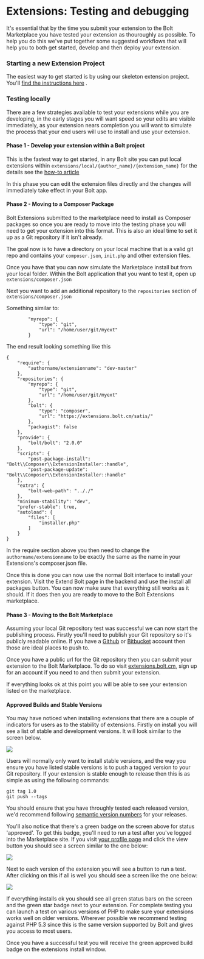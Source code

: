 Extensions: Testing and debugging
=================================

It's essential that by the time you submit your extension to the Bolt Marketplace you have tested your extension as thouroughly as possible. To help you do this we've put together some suggested workflows that will help you to both get started, develop and then deploy your extension.

### Starting a new Extension Project

The easiest way to get started is by using our skeleton extension project. You'll <a href="/extensions/config#using-starter-package">find the instructions here</a> .


### Testing locally

There are a few strategies available to test your extensions while you are developing, in the early stages you will want speed so your edits are visible immediately, as your extension nears completion you will want to simulate the process that your end users will use to install and use your extension.

#### Phase 1 - Develop your extension within a Bolt project

This is the fastest way to get started, in any Bolt site you can put local extensions within `extensions/local/{author_name}/{extension_name}` for the details see the <a href="/howto">how-to article</a>

In this phase you can edit the extension files directly and the changes will immediately take effect in your Bolt app.


#### Phase 2 - Moving to a Composer Package

Bolt Extensions submitted to the marketplace need to install as Composer packages so once you are ready to move into the testing phase you will need to get your extension into this format. This is also an ideal time to set it up as a Git repository if it isn't already.

The goal now is to have a directory on your local machine that is a valid git repo and contains your `composer.json`, `init.php` and other extension files.

Once you have that you can now simulate the Marketplace install but from your local folder. Within the Bolt application that you want to test it, open up `extensions/composer.json`

Next you want to add an additional repository to the `repositories` section of `extensions/composer.json`

Something similar to:
```
        "myrepo": {
            "type": "git",
            "url": "/home/user/git/myext"
        }
```

The end result looking something like this

```
{
    "require": {
        "authorname/extensionname": "dev-master"
    },
    "repositories": {
        "myrepo": {
            "type": "git",
            "url": "/home/user/git/myext"
        },
        "bolt": {
            "type": "composer",
            "url": "https://extensions.bolt.cm/satis/"
        },
        "packagist": false
    },
    "provide": {
        "bolt/bolt": "2.0.0"
    },
    "scripts": {
        "post-package-install": "Bolt\\Composer\\ExtensionInstaller::handle",
        "post-package-update": "Bolt\\Composer\\ExtensionInstaller::handle"
    },
    "extra": {
        "bolt-web-path": ".././"
    },
    "minimum-stability": "dev",
    "prefer-stable": true,
    "autoload": {
        "files": [
            "installer.php"
        ]
    }
}
```

In the require section above you then need to change the `authorname/extensionname` to be exactly the same as the name in your Extensions's composer.json file.

Once this is done you can now use the normal Bolt interface to install your extension. Visit the Extend Bolt page in the backend and use the install all packages button. You can now make sure that everything still works as it should. If it does then you are ready to move to the Bolt Extensions marketplace.


#### Phase 3 - Moving to the Bolt Marketplace

Assuming your local Git repository test was successful we can now start the publishing process. Firstly you'll need to publish your Git repository so it's publicly readable online. If you have a <a href="http://github.com">Github</a> or <a href="http://bitbucket.com">Bitbucket</a> account then those are ideal places to push to.

Once you have a public url for the Git repository then you can submit your extension to the Bolt Marketplace. To do so visit <a href="http://extensions.bolt.cm">extensions.bolt.cm</a>, sign up for an account if you need to and then submit your extension.

If everything looks ok at this point you will be able to see your extension listed on the marketplace.

#### Approved Builds and Stable Versions

You may have noticed when installing extensions that there are a couple of indicators for users as to the stability of extensions. Firstly on install you will see a list of stable and development versions. It will look similar to the screen below.

<img src="../files/extensions-versions-stability.png">

Users will normally only want to install stable versions, and the way you ensure you have listed stable versions is to push a tagged version to your Git repository. If your extension is stable enough to release then this is as simple as using the following commands:

```
git tag 1.0
git push --tags
```

You should ensure that you have throughly tested each released version, we'd recommend following <a href="http://semver.org/">semantic version numbers</a> for your releases.

You'll also notice that there's a green badge on the screen above for status 'approved'. To get this badge, you'll need to run a test after you've logged into the Marketplace site. If you visit <a href="http://extensions.bolt.cm/profile">your profile page</a> and click the view button you should see a screen similar to the one below:

<img src="../files/extensions-testing.png">

Next to each version of the extension you will see a button to run a test. After clicking on this if all is well you should see a screen like the one below:

<img src="../files/extensions-test-status.png">

If everything installs ok you should see all green status bars on the screen and the green star badge next to your extension. For complete testing you can launch a test on various versions of PHP to make sure your extensions works well on older versions. Wherever possible we recommend testing against PHP 5.3 since this is the same version supported by Bolt and gives you access to most users.

Once you have a successful test you will receive the green approved build badge on the extensions install window.
